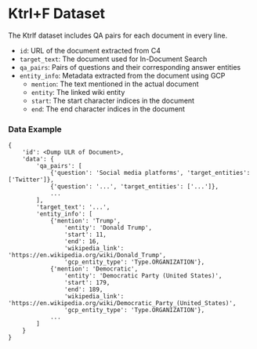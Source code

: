 # Ktrl+F Dataset
The Ktrlf dataset includes QA pairs for each document in every line. 

- `id`: URL of the document extracted from C4
- `target_text`: The document used for In-Document Search
- `qa_pairs`: Pairs of questions and their corresponding answer entities
- `entity_info`: Metadata extracted from the document using GCP
  - `mention`: The text mentioned in the actual document
  - `entity`: The linked wiki entity
  - `start`: The start character indices in the document
  - `end`: The end character indices in the document

### Data Example
```
{
    'id': <Dump ULR of Document>,
    'data': {
        'qa_pairs': [
            {'question': 'Social media platforms', 'target_entities': ['Twitter']},
            {'question': '...', 'target_entities': ['...']},
            ...
        ],
        'target_text': '...',
        'entity_info': [
            {'mention': 'Trump',
                'entity': 'Donald Trump',
                'start': 11,
                'end': 16,
                'wikipedia_link': 'https://en.wikipedia.org/wiki/Donald_Trump',
                'gcp_entity_type': 'Type.ORGANIZATION'},
            {'mention': 'Democratic',
                'entity': 'Democratic Party (United States)',
                'start': 179,
                'end': 189,
                'wikipedia_link': 'https://en.wikipedia.org/wiki/Democratic_Party_(United_States)',
                'gcp_entity_type': 'Type.ORGANIZATION'},
            ...
        ]
    }
}
```
